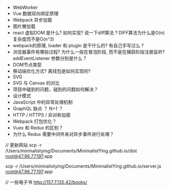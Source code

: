 * WebWorker
* Vue 数据双向绑定原理
* Webpack 异步加载
* 图片懒加载
* react 虚拟DOM 是什么? 如何实现? 说一下diff算法 ? DIFF算法为什么是O(n)复杂度而不是O(n^3)
* webpack的原理, loader 和 plugin 是干什么的? 有自己手写过么 ?
* 浏览器事件有哪些过程? 为什么一般在冒泡阶段, 而不是在捕获阶段注册监听? addEventListener 参数分别是什么 ?
* DOM节点类型
* 移动端优化方式? 离线包是如何实现的?
* SVG
* SVG 与 Canvas 的对比
* 项目中碰到的问题，碰到的问题如何解决？
* 设计模式
* JavaScript 中的异常处理机制
* GraphQL 缺点 ？ N+1 ？
* HTTP / HTTPS / 非对称加密
* Webpack 打包优化？
* Vuex 和 Redux 的区别？
* 为什么 Redux 需要中间件来对异步事件进行处理？


// 更新网站
scp -r /Users/mininalistying/Documents/MinimalistYing.github.io/dist root@47.96.77.197:app

scp -r /Users/mininalistying/Documents/MinimalistYing.github.io/server.js root@47.96.77.197:app

// 一些电子书
http://157.7.135.42/books/